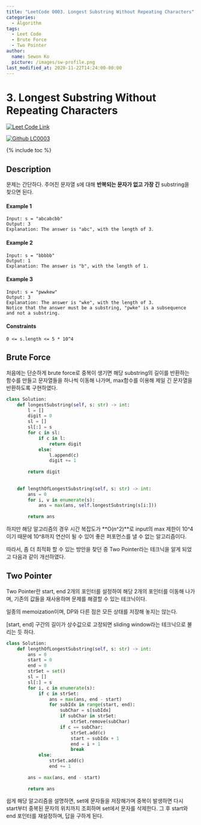 ```yaml
---
title: "LeetCode 0003. Longest Substring Without Repeating Characters"
categories:
  - Algorithm
tags:
  - Leet Code
  - Brute Force
  - Two Pointer
author:
  name: Sewon Ko
  picture: /images/sw-profile.png
last_modified_at: 2020-11-22T14:24:00-00:00
---
```


# 3. Longest Substring Without Repeating Characters

[![Leet Code Link](http://img.shields.io/badge/Leet_Code_Link-black?style=for-the-badge&link=https://leetcode.com/problems/longest-substring-without-repeating-characters/)](https://leetcode.com/problems/longest-substring-without-repeating-characters/)

[![Github LC0003](https://img.shields.io/badge/Github_Code-blue?logo=github&style=for-the-badge&link=https://github.com/dream365/Algorithm-Study/tree/master/LeetCode/0003-Longest-Substring-Without-Repeating-Characters)](https://github.com/dream365/Algorithm-Study/tree/master/LeetCode/0003-Longest-Substring-Without-Repeating-Characters)

{% include toc %}

## Description

문제는 간단하다. 주어진 문자열 s에 대해 **반복되는 문자가 없고 가장 긴** substring을 찾으면 된다.

#### Example 1
```
Input: s = "abcabcbb"
Output: 3
Explanation: The answer is "abc", with the length of 3.
```

#### Example 2
```
Input: s = "bbbbb"
Output: 1
Explanation: The answer is "b", with the length of 1.
```

#### Example 3
```
Input: s = "pwwkew"
Output: 3
Explanation: The answer is "wke", with the length of 3.
Notice that the answer must be a substring, "pwke" is a subsequence and not a substring.
```

#### Constraints

```0 <= s.length <= 5 * 10^4```

## Brute Force
처음에는 단순하게 brute force로 중복이 생기면 해당 substring의 길이를 반환하는 함수를 만들고 문자열들을 하나씩 이동해 나가며, max함수를 이용해 제일 긴 문자열을 반환하도록 구현하였다. 

```python
class Solution:
    def longestSubstring(self, s: str) -> int:
        l = []
        digit = 0
        sl = []
        sl[:] = s
        for c in sl:
            if c in l:
                return digit
            else:
                l.append(c)
                digit += 1
                
        return digit
        
        
    def lengthOfLongestSubstring(self, s: str) -> int:
        ans = 0
        for i, v in enumerate(s):
            ans = max(ans, self.longestSubstring(s[i:]))
            
        return ans
```

하지만 해당 알고리즘의 경우 시간 복잡도가 **O(n^2)**로 input의 max 제한이 10^4이기 때문에 10^8까지 연산이 될 수 있어 좋은 퍼포먼스를 낼 수 없는 알고리즘이다.

따라서, 좀 더 최적화 할 수 있는 방안을 찾던 중 Two Pointer라는 테크닉을 알게 되었고 다음과 같이 개선하였다.

## Two Pointer
Two Pointer란 start, end 2개의 포인터를 설정하여 해당 2개의 포인터를 이동해 나가며, 기존의 값들을 재사용하며 문제를 해결할 수 있는 테크닉이다. 

일종의 memoization이며, DP와 다른 점은 모든 상태를 저장해 놓지는 않는다.

[start, end] 구간의 길이가 상수값으로 고정되면 sliding window라는 테크닉으로 불리는 듯 하다.

```python
class Solution:
    def lengthOfLongestSubstring(self, s: str) -> int:
        ans = 0
        start = 0
        end = 0
        strSet = set()
        sl = []
        sl[:] = s
        for i, c in enumerate(s):
            if c in strSet:
                ans = max(ans, end - start)
                for subIdx in range(start, end):
                    subChar = s[subIdx]
                    if subChar in strSet:
                        strSet.remove(subChar)
                    if c == subChar:
                        strSet.add(c)
                        start = subIdx + 1
                        end = i + 1
                        break
            else:
                strSet.add(c)
                end += 1
        
        ans = max(ans, end - start)
            
        return ans
```

쉽게 해당 알고리즘을 설명하면, set에 문자들을 저장해가며 중복이 발생하면 다시 start부터 중복된 문자의 위치까지 조회하며 set에서 문자를 삭제한다.
그 후 start와 end 포인터를 재설정하며, 답을 구하게 된다.
